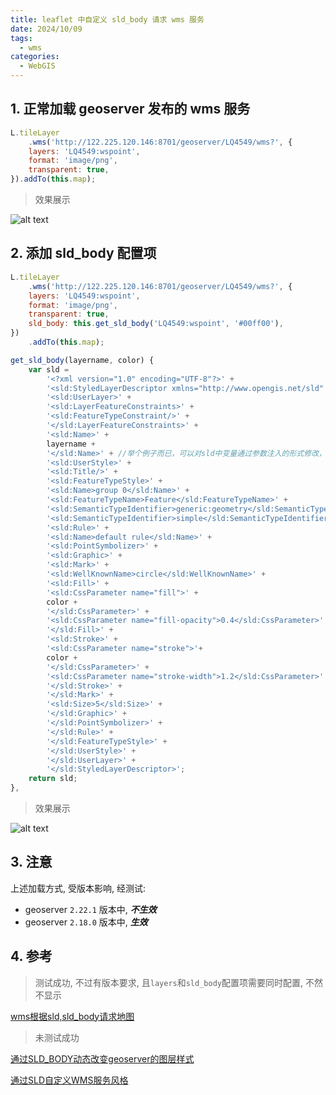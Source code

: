 ```yaml
---
title: leaflet 中自定义 sld_body 请求 wms 服务
date: 2024/10/09
tags:
  - wms
categories:
  - WebGIS
---
```


## 1. 正常加载 geoserver 发布的 wms 服务

```js
L.tileLayer
    .wms('http://122.225.120.146:8701/geoserver/LQ4549/wms?', {
    layers: 'LQ4549:wspoint',
    format: 'image/png',
    transparent: true,
}).addTo(this.map);
```

> 效果展示

![alt text](./images/2/image1.png)

## 2. 添加 sld_body 配置项

```js
L.tileLayer
    .wms('http://122.225.120.146:8701/geoserver/LQ4549/wms?', {
    layers: 'LQ4549:wspoint',
    format: 'image/png',
    transparent: true,
    sld_body: this.get_sld_body('LQ4549:wspoint', '#00ff00'),
})
    .addTo(this.map);
```

```js
get_sld_body(layername, color) {
    var sld =
        '<?xml version="1.0" encoding="UTF-8"?>' +
        '<sld:StyledLayerDescriptor xmlns="http://www.opengis.net/sld" xmlns:sld="http://www.opengis.net/sld" xmlns:ogc="http://www.opengis.net/ogc" xmlns:gml="http://www.opengis.net/gml" version="1.0.0">' +
        '<sld:UserLayer>' +
        '<sld:LayerFeatureConstraints>' +
        '<sld:FeatureTypeConstraint/>' +
        '</sld:LayerFeatureConstraints>' +
        '<sld:Name>' +
        layername +
        '</sld:Name>' + //举个例子而已，可以对sld中变量通过参数注入的形式修改，即动态的sld
        '<sld:UserStyle>' +
        '<sld:Title/>' +
        '<sld:FeatureTypeStyle>' +
        '<sld:Name>group 0</sld:Name>' +
        '<sld:FeatureTypeName>Feature</sld:FeatureTypeName>' +
        '<sld:SemanticTypeIdentifier>generic:geometry</sld:SemanticTypeIdentifier>' +
        '<sld:SemanticTypeIdentifier>simple</sld:SemanticTypeIdentifier>' +
        '<sld:Rule>' +
        '<sld:Name>default rule</sld:Name>' +
        '<sld:PointSymbolizer>' +
        '<sld:Graphic>' +
        '<sld:Mark>' +
        '<sld:WellKnownName>circle</sld:WellKnownName>' +
        '<sld:Fill>' +
        '<sld:CssParameter name="fill">' +
        color +
        '</sld:CssParameter>' +
        '<sld:CssParameter name="fill-opacity">0.4</sld:CssParameter>' +
        '</sld:Fill>' +
        '<sld:Stroke>' +
        '<sld:CssParameter name="stroke">'+
        color +
        '</sld:CssParameter>' +
        '<sld:CssParameter name="stroke-width">1.2</sld:CssParameter>' +
        '</sld:Stroke>' +
        '</sld:Mark>' +
        '<sld:Size>5</sld:Size>' +
        '</sld:Graphic>' +
        '</sld:PointSymbolizer>' +
        '</sld:Rule>' +
        '</sld:FeatureTypeStyle>' +
        '</sld:UserStyle>' +
        '</sld:UserLayer>' +
        '</sld:StyledLayerDescriptor>';
    return sld;
},
```

> 效果展示

![alt text](./images/2/image2.png)

## 3. 注意

上述加载方式, 受版本影响, 经测试:

* geoserver `2.22.1` 版本中, ***不生效***
* geoserver `2.18.0` 版本中, ***生效***

## 4. 参考

> 测试成功, 不过有版本要求, 且`layers`和`sld_body`配置项需要同时配置, 不然不显示

[wms根据sld,sld_body请求地图](https://blog.csdn.net/freeland1/article/details/49447405)

> 未测试成功

[通过SLD_BODY动态改变geoserver的图层样式](https://blog.csdn.net/u013323965/article/details/83833432)

[通过SLD自定义WMS服务风格](https://blog.csdn.net/supermapsupport/article/details/103598340)